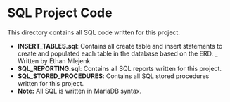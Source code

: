 # SQL Project Code
This directory contains all SQL code written for this project. 
* **INSERT_TABLES.sql**: Contains all create table and insert statements to create and populated each table in the database based on the ERD.
  _ Written by Ethan Mlejenk
* **SQL_REPORTING.sql**: Contains all SQL reports written for this project.
* **SQL_STORED_PROCEDURES**: Contains all SQL stored procedures written for this project.
* **Note:** All SQL is written in MariaDB syntax.  
